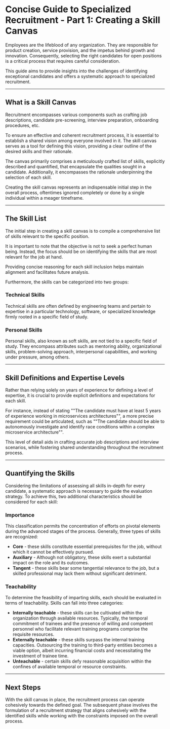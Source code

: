 # Concise Guide to Specialized Recruitment - Part 1: Creating a Skill Canvas

Employees are the lifeblood of any organization. They are responsible for product creation, service provision, and the impetus behind growth and innovation. Consequently, selecting the right candidates for open positions is a critical process that requires careful consideration. 

This guide aims to provide insights into the challenges of identifying exceptional candidates and offers a systematic approach to specialized recruitment.

---

## What is a Skill Canvas

Recruitment encompasses various components such as crafting job descriptions, candidate pre-screening, interview preparation, onboarding procedures, etc. 

To ensure an effective and coherent recruitment process, it is essential to establish a shared vision among everyone involved in it. The skill canvas serves as a tool for defining this vision, providing a clear outline of the desired skills and their rationale.

The canvas primarily comprises a meticulously crafted list of skills, explicitly described and quantified, that encapsulate the qualities sought in a candidate. Additionally, it encompasses the rationale underpinning the selection of each skill.

Creating the skill canvas represents an indispensable initial step in the overall process, oftentimes ignored completely or done by a single individual within a meager timeframe.

---

## The Skill List

The initial step in creating a skill canvas is to compile a comprehensive list of skills relevant to the specific position. 

It is important to note that the objective is not to seek a perfect human being. Instead, the focus should be on identifying the skills that are most relevant for the job at hand. 

Providing concise reasoning for each skill inclusion helps maintain alignment and facilitates future analysis.

Furthermore, the skills can be categorized into two groups:

### Technical Skills

Technical skills are often defined by engineering teams and pertain to expertise in a particular technology, software, or specialized knowledge firmly rooted in a specific field of study.

### Personal Skills

Personal skills, also known as soft skills, are not tied to a specific field of study. They encompass attributes such as mentoring ability, organizational skills, problem-solving approach, interpersonal capabilities, and working under pressure, among others.

---

## Skill Definitions and Expertise Levels

Rather than relying solely on years of experience for defining a level of expertise, it is crucial to provide explicit definitions and expectations for each skill. 

For instance, instead of stating ""The candidate must have at least 5 years of experience working in microservices architectures"", a more precise requirement could be articulated, such as ""The candidate should be able to autonomously investigate and identify race conditions within a complex microservice architecture"". 

This level of detail aids in crafting accurate job descriptions and interview scenarios, while fostering shared understanding throughout the recruitment process.

---

## Quantifying the Skills

Considering the limitations of assessing all skills in-depth for every candidate, a systematic approach is necessary to guide the evaluation strategy. To achieve this, two additional characteristics should be considered for each skill:

### Importance

This classification permits the concentration of efforts on pivotal elements during the advanced stages of the process. Generally, three types of skills are recognized:

- **Core** - these skills constitute essential prerequisites for the job, without which it cannot be effectively pursued.
- **Auxiliary** - Although not obligatory, these skills exert a substantial impact on the role and its outcomes.
- **Tangent** - these skills bear some tangential relevance to the job, but a skilled professional may lack them without significant detriment.

### Teachability

To determine the feasibility of imparting skills, each should be evaluated in terms of teachability. Skills can fall into three categories:

- **Internally teachable** - these skills can be cultivated within the organization through available resources. Typically, the temporal commitment of trainees and the presence of willing and competent personnel who facilitate relevant training programs comprise the requisite resources.
- **Externally teachable** - these skills surpass the internal training capacities. Outsourcing the training to third-party entities becomes a viable option, albeit incurring financial costs and necessitating the investment of trainee time.
- **Unteachable** - certain skills defy reasonable acquisition within the confines of available temporal or resource constraints.

---

## Next Steps

With the skill canvas in place, the recruitment process can operate cohesively towards the defined goal. The subsequent phase involves the formulation of a recruitment strategy that aligns cohesively with the identified skills while working with the constraints imposed on the overall process.